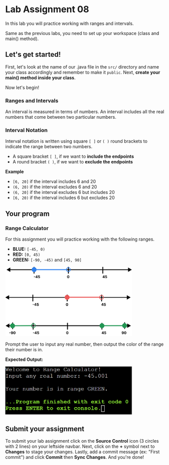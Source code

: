 # Lab Assignment 08

In this lab you will practice working with ranges and intervals.

Same as the previous labs, you need to set up your workspace (class and main() method).

## Let's get started!

First, let's look at the name of our .java file in the `src/` directory and name your class accordingly and remember to make it `public`. Next, **create your main() method inside your class**.

Now let's begin!

### Ranges and Intervals

An interval is measured in terms of numbers. An interval includes all the real numbers that come between two particular numbers.

### Interval Notation

Interval notation is written using square `[ ]` or `( )` round brackets to indicate the range between two numbers.

* A square bracket `[ ]`, if we want to **include the endpoints** 
* A round bracket `( )`, if we want to **exclude the endpoints**

**Example**

* `[6, 20]` if the interval includes 6 and 20
* `(6, 20)` if the interval excludes 6 and 20 
* `(6, 20]` if the interval excludes 6 but includes 20
* `[6, 20)` if the interval includes 6 but excludes 20 



## Your program

### Range Calculator

For this assignment you will practice working with the following ranges.

* **BLUE:** `[-45, 0)`
* **RED:** `[0, 45)`
* **GREEN:** `[-90, -45)` and `[45, 90]`

<img src="img/Ranges.png" width="400px">

Prompt the user to input any real number, then output the color of the range their number is in.

**Expected Output:**

<img src="img/lab7-expected.png" width="400px">

## Submit your assignment

To submit your lab assignment click on the **Source Control** icon (3 circles with 2 lines) on your leftside navbar. Next, click on the **+** symbol next to **Changes** to stage your changes. Lastly, add a commit message (ex: "First commit") and click **Commit** then **Sync Changes**. And you're done!

